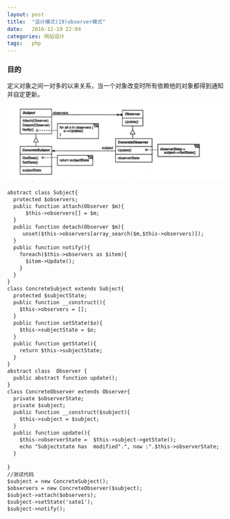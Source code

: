 ```yaml
---
layout: post
title:  "设计模式(19)observer模式"
date:   2016-12-19 22:04
categories: 网站设计
tags:   php
---
```


### 目的

定义对象之间一对多的以来关系，当一个对象改变时所有依赖他的对象都得到通知并自定更新。

![observer](/images/design_patterns/observer.png)



    abstract class Subject{
      protected $observers;
      public function attach(Observer $m){
          $this->observers[] = $m;
      }
      public function detach(Observer $m){
         unset($this->observers[array_search($m,$this->observers)]);
      }
      public function notify(){
        foreach($this->observers as $item){
          $item->Update();
        }
      }
    }
    class ConcreteSubject extends Subject{
      protected $subjectState;
      public function __construct(){
        $this->observers = [];
      }
      public function setState($o){
        $this->subjectState = $o;
      }
      public function getState(){
        return $this->subjectState;
      }
    }
    abstract class  Observer {
      public abstract function update();
    }
    class ConcreteObserver extends Observer{
      private $observerState;
      private $subject;
      public function __construct($subject){
        $this->subject = $subject;
      }
      public function update(){
        $this->observerState =  $this->subject->getState();
        echo "Subjectstate has  modified".", now :".$this->observerState;
      }

    }
    //测试代码
    $subject = new ConcreteSubject();
    $observers = new ConcreteObserver($subject);
    $subject->attach($observers);
    $subject->setState('sate1');
    $subject->notify();
